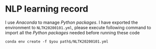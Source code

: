 # NLP learning record
I use *Anaconda* to manage *Python packages*. I have exported the environment to `NLTK20200101.yml`, please execute following command to import all the *Python packages* needed before running these code

```
conda env create -f $you path$/NLTK20200101.yml
```